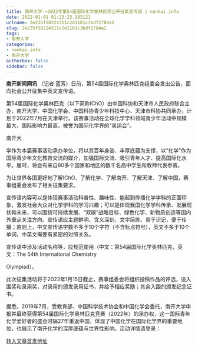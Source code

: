 ```yaml
---
title: 南开大学->2022年第54届国际化学奥林匹克公开征集宣传语 | nankai.info
date: 2022-01-01 01:23:23.183121
urlname: 2e235f58224311c2d1181c3bdf2784a2
slug: 2e235f58224311c2d1181c3bdf2784a2
tags: 
- 南开大学
categories:
- nankai.info
- 南开大学
authorbox: false
sidebar: false
---
```

**南开新闻网讯** （记者 蓝芳）日前，第54届国际化学奥林匹克组委会发出公告，面向社会公开征集中英文宣传语。

第54届国际化学奥林匹克（以下简称IChO）由中国科协和天津市人民政府联合主办，南开大学、中国化学会、中国科协青少年科技中心、天津市科协共同承办，计划于2022年7月在天津举行。该赛事活动在全球化学学科领域青少年活动中规模最大、国际影响力最高，被誉为国际化学界的“奥运会”。

南开大
<!--more-->
学作为本届赛事活动承办单位，将以其百年身姿、丰厚底蕴为支撑，以“化学”作为国际青少年文化教育交流的媒介，加强国际交流、吸引青年人才、提高国际化水平。届时，将会有来自80多个国家和地区的数千名高中学生和教师代表参赛。

为让世界各国更好地了解IChO、了解化学、了解南开、了解天津、了解中国，赛事组委会发布了相关征集要求。

宣传语内容可以是体现赛事活动科普性、趣味性、能起到传播化学学科的正面印象，激发社会大众对化学学科的学习兴趣；可以是体现我国化学学科传承、发展现状和未来，可以围绕可持续发展、“双碳”战略目标、绿色化学、新物质创造等国内外重点关注方向。宣传语应主题鲜明、含义深刻，文字简练、易于识记，便于传播；原则上，中文宣传语字数不多于10个字符（不含标点符号），英文不多于10个单词，中英文需要有紧密的对照关系。

宣传语中涉及活动名称等，应规范使用（中文：第54届国际化学奥林匹克，英文：The 54th International Chemistry

Olympiad）。

此次征集活动将于2022年1月15日截止，赛事组委会将组织投稿作品的评选，设入围奖和录用奖，对录用的颁发录用证书，并给予相应奖励；其余入围的颁发纪念证书。

据悉，2019年7月，受教育部、中国科学技术协会和中国化学会委托，南开大学申报并最终获得第54届国际化学奥林匹克竞赛（2022年）的承办权，这一国际青年化学爱好者的盛会时隔27年重返中国，体现了中国化学在国际化学界的重要地位，也展示了南开化学的深厚底蕴与世界性影响。活动详情请登录：



[转入文章首发地址](http://news.nankai.edu.cn/ywsd/system/2021/12/27/030049720.shtml)